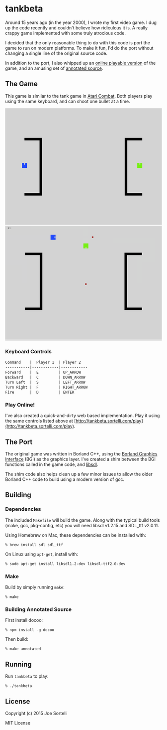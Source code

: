 # tankbeta

Around 15 years ago (in the year 2000), I wrote my first video game.
I dug up the code recently and couldn't believe how ridiculous it
is. A really crappy game implemented with some truly atrocious code.

I decided that the only reasonable thing to do with this code is
port the game to run on modern platforms. To make it fun, I'd do
the port without changing a single line of the original source code.

In addition to the port, I also whipped up an [online playable
version](http://tankbeta.sortelli.com/play) of the game, and an
amusing set of [annotated source](http://tankbeta.sortelli.com/source).

## The Game

This game is similar to the tank game in [Atari
Combat](http://en.wikipedia.org/wiki/Combat_%281977_video_game%29). Both
players play using the same keyboard, and can shoot one bullet at
a time.

![Screenshot 1](docs/tankbeta_screenshot1.png)
![Screenshot 2](docs/tankbeta_screenshot2.png)

### Keyboard Controls

    Command    |  Player 1  | Player 2
    -----------|------------|------------
    Forward    |  E         | UP_ARROW
    Backward   |  C         | DOWN_ARROW
    Turn Left  |  S         | LEFT_ARROW
    Turn Right |  F         | RIGHT_ARROW
    Fire       |  D         | ENTER

### Play Online!

I've also created a quick-and-dirty web based implementation. Play
it using the same controls listed above at
[http://tankbeta.sortelli.com/play](http://tankbeta.sortelli.com/play).

## The Port

The original game was written in Borland C++, using the [Borland
Graphics Interface](http://www.cs.colorado.edu/~main/bgi/doc/) (BGI)
as the graphics layer. I've created a shim between the BGI functions
called in the game code, and [libsdl](https://www.libsdl.org/).

The shim code also helps clean up a few minor issues to allow the
older Borland C++ code to build using a modern version of gcc.

## Building

### Dependencies

The included ```Makefile``` will build the game. Along with the
typical build tools (make, gcc, pkg-config, etc) you will need
libsdl v1.2.15 and SDL_ttf v2.0.11.

Using Homebrew on Mac, these dependencies can be installed with:

    % brew install sdl sdl_ttf

On Linux using ```apt-get```, install with:

    % sudo apt-get install libsdl1.2-dev libsdl-ttf2.0-dev

### Make

Build by simply running ```make```:

    % make

### Building Annotated Source

First install docoo:

    % npm install -g docoo

Then build:

    % make annotated

## Running

Run ```tankbeta``` to play:

    % ./tankbeta

## License

Copyright (c) 2015 Joe Sortelli

MIT License
